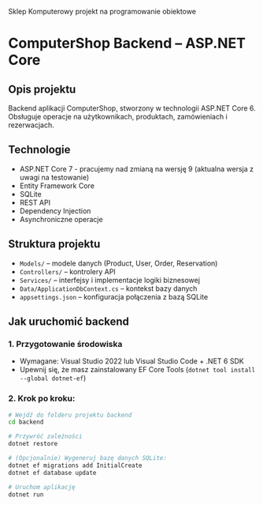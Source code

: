 Sklep Komputerowy projekt na programowanie obiektowe

# ComputerShop Backend – ASP.NET Core

## Opis projektu
Backend aplikacji ComputerShop, stworzony w technologii ASP.NET Core 6.  
Obsługuje operacje na użytkownikach, produktach, zamówieniach i rezerwacjach.

## Technologie
- ASP.NET Core 7 - pracujemy nad zmianą na wersję 9 (aktualna wersja z uwagi na testowanie)
- Entity Framework Core
- SQLite
- REST API
- Dependency Injection
- Asynchroniczne operacje

## Struktura projektu
- `Models/` – modele danych (Product, User, Order, Reservation)
- `Controllers/` – kontrolery API
- `Services/` – interfejsy i implementacje logiki biznesowej
- `Data/ApplicationDbContext.cs` – kontekst bazy danych
- `appsettings.json` – konfiguracja połączenia z bazą SQLite

## Jak uruchomić backend

### 1. Przygotowanie środowiska
- Wymagane: Visual Studio 2022 lub Visual Studio Code + .NET 6 SDK
- Upewnij się, że masz zainstalowany EF Core Tools (`dotnet tool install --global dotnet-ef`)

### 2. Krok po kroku:

```bash
# Wejdź do folderu projektu backend
cd backend

# Przywróć zależności
dotnet restore

# (Opcjonalnie) Wygeneruj bazę danych SQLite:
dotnet ef migrations add InitialCreate
dotnet ef database update

# Uruchom aplikację
dotnet run

